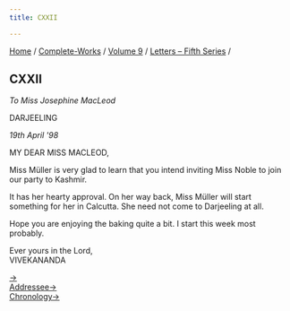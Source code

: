 ```yaml
---
title: CXXII

---
```



[Home](../../../index.htm) / [Complete-Works](../../complete_works.htm)
/ [Volume 9](../volume_9_contents.htm) / [Letters – Fifth
Series](letters_fifth_series_contents.htm) /



## CXXII

*To Miss Josephine MacLeod*

DARJEELING

*19th April '98*

MY DEAR MISS MACLEOD,

Miss Müller is very glad to learn that you intend inviting Miss Noble to
join our party to Kashmir.

It has her hearty approval. On her way back, Miss Müller will start
something for her in Calcutta. She need not come to Darjeeling at all.

Hope you are enjoying the baking quite a bit. I start this week most
probably.

Ever yours in the Lord,  
VIVEKANANDA

[→](123_sir.htm)  
[Addressee→](../../volume_8/epistles_fourth_series/127_joe_joe.htm)  
[Chronology→](123_sir.htm)


